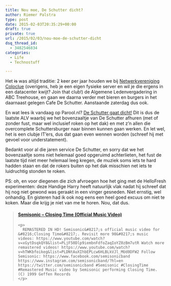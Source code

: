 ```yaml
---
title: Nou moe, De Schutter dicht?
author: Riemer Palstra
type: post
date: 2015-02-03T20:35:29+00:00
draft: true
private: true
url: /2015/02/03/nou-moe-de-schutter-dicht
dsq_thread_id:
  - 3482546834
categories:
  - Life
  - Technostuff

---
```

Het <del datetime="2015-02-03T20:15:47+00:00">is</del> was altijd traditie: 2 keer per jaar houden we bij [Netwerkvereniging Coloclue][1] (overigens, heb je een eigen fysieke server en wil je die ergens in een datacenter kwijt? Join that club!) de Algemene Ledenvergadering in ABC Treehouse, en gaan we daarna verder met bieren en burgers in het daarnaast gelegen Cafe De Schutter. Aanstaande zaterdag dus ook.

En wat lees ik vandaag op Parool.nl? [De Schutter gaat dicht!][2] Dit is dus de laatste ALV waarbij we het bovenzaaltje van De Schutter afhuren (met of zonder fust, maar wel inclusief roken op het dak) en met z&#8217;n allen die overcomplete Schuttersburger naar binnen kunnen gaan werken. En let wel, het is een clubje IT&#8217;ers, dus dat gaan even wennen worden (schreef hij met gevoel voor understatement).

Bedankt voor al die jaren service De Schutter, en sorry dat we het bovenzaaltje soms niet helemaal goed opgeruimd achterlieten, het fust de laatste tijd niet meer helemaal leeg kregen, de muziek soms iets te hard hadden staan en dat de rokers buiten op het dak misschien net iets te luidruchtig stonden te roken. 

PS: oh, en voor diegenen die zich afvroegen hoe het ging met de HelloFresh experimenten: deze Handige Harry heeft natuurlijk vlak nadat hij schreef dat hij nog niet gewond was geraakt in een vinger gesneden. Niet ernstig, wel onhandig. En gisteren had ik ook nog eens een heel goed excuus om niet te koken. Maar die krijg je niet van me te horen. Nou, dat dus.

<div class="jetpack-video-wrapper">
  <blockquote class="embedly-card" data-card-controls="1" data-card-align="center" data-card-theme="light" data-card-key="73889b54693b4545a951fdf7237318d2">
    <h4>
      <a href="https://www.youtube.com/watch?v=xGytDsqkQY8">Semisonic &#8211; Closing Time (Official Music Video)</a>
    </h4>
    
    <p>
      REMASTERED IN HD! Semisonic&#8217;s official music video for &#8216;Closing Time&#8217;. Revisit more 90&#8217;s music videos: https://www.youtube.com/watch?v=xGytDsqkQY8&list=PLjF50Dlp9iembnFdfoZaqIoYZ0zBm7utR Watch more remastered videos! https://www.youtube.com/watch?v=hTWKbfoikeg&list=PLDNtAuXIhbEPLcw6HLBLkVJl_MUd0DFW2 Follow Semisonic: https://www.facebook.com/semisonicband https://www.instagram.com/semisonicband/?hl=en https://twitter.com/semisonicband #Semisonic #ClosingTime #Remastered Music video by Semisonic performing Closing Time. (C) 1999 Geffen Records
    </p>
  </blockquote>
  
  <p>
    </div>

 [1]: http://www.coloclue.net/
 [2]: http://www.parool.nl/parool/nl/4024/AMSTERDAM-CENTRUM/article/detail/3843622/2015/02/03/Studentencafe-De-Schutter-in-Voetboogstraat-gaat-na-41-jaar-dicht.dhtml